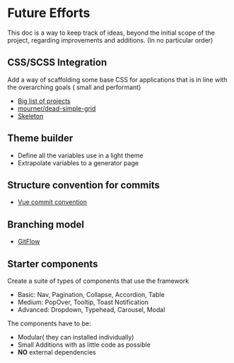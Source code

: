# Future Efforts

This doc is a way to keep track of ideas, beyond the initial scope of the project, regarding improvements and additions.
(In no particular order)

## CSS/SCSS Integration

Add a way of scaffolding some base CSS for applications that is in line with the overarching goals ( small and performant)

* [Big list of projects](https://css-tricks.com/snippets/css/system-font-stack/)
* [mourner/dead-simple-grid](https://github.com/mourner/dead-simple-grid)
* [Skeleton](https://github.com/dhg/Skeleton)

## Theme builder

* Define all the variables use in a light theme
* Extrapolate variables to a generator page

## Structure convention for commits
* [Vue commit convention](https://github.com/vuejs/vue/blob/dev/.github/COMMIT_CONVENTION.md) 

## Branching model
* [GitFlow](https://nvie.com/posts/a-successful-git-branching-model/)

## Starter components

Create a suite of types of components that use the framework

* Basic: Nav, Pagination, Collapse, Accordion, Table
* Medium: PopOver, Tooltip, Toast Notification
* Advanced: Dropdown, Typehead, Carousel, Modal

The components have to be:
* Modular( they can installed individually)
* Small Additions with as little code as possible
* **NO** external dependencies

